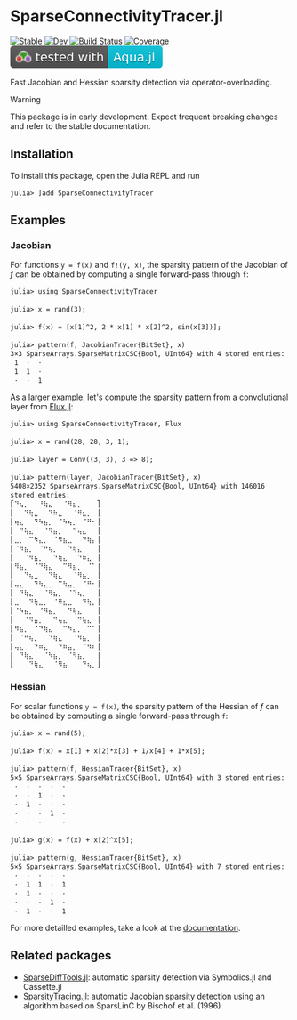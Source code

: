 # SparseConnectivityTracer.jl

[![Stable](https://img.shields.io/badge/docs-stable-blue.svg)](https://adrhill.github.io/SparseConnectivityTracer.jl/stable/)
[![Dev](https://img.shields.io/badge/docs-dev-blue.svg)](https://adrhill.github.io/SparseConnectivityTracer.jl/dev/)
[![Build Status](https://github.com/adrhill/SparseConnectivityTracer.jl/actions/workflows/CI.yml/badge.svg?branch=main)](https://github.com/adrhill/SparseConnectivityTracer.jl/actions/workflows/CI.yml?query=branch%3Amain)
[![Coverage](https://codecov.io/gh/adrhill/SparseConnectivityTracer.jl/branch/main/graph/badge.svg)](https://codecov.io/gh/adrhill/SparseConnectivityTracer.jl)
[![Aqua](https://raw.githubusercontent.com/JuliaTesting/Aqua.jl/master/badge.svg)](https://github.com/JuliaTesting/Aqua.jl)

Fast Jacobian and Hessian sparsity detection via operator-overloading.

> [!WARNING]
> This package is in early development. Expect frequent breaking changes and refer to the stable documentation.

## Installation 
To install this package, open the Julia REPL and run 

```julia-repl
julia> ]add SparseConnectivityTracer
```

## Examples
### Jacobian

For functions `y = f(x)` and `f!(y, x)`, the sparsity pattern of the Jacobian of $f$ can be obtained
by computing a single forward-pass through `f`:

```julia-repl
julia> using SparseConnectivityTracer

julia> x = rand(3);

julia> f(x) = [x[1]^2, 2 * x[1] * x[2]^2, sin(x[3])];

julia> pattern(f, JacobianTracer{BitSet}, x)
3×3 SparseArrays.SparseMatrixCSC{Bool, UInt64} with 4 stored entries:
 1  ⋅  ⋅
 1  1  ⋅
 ⋅  ⋅  1
```

As a larger example, let's compute the sparsity pattern from a convolutional layer from [Flux.jl](https://github.com/FluxML/Flux.jl):
```julia-repl
julia> using SparseConnectivityTracer, Flux

julia> x = rand(28, 28, 3, 1);

julia> layer = Conv((3, 3), 3 => 8);

julia> pattern(layer, JacobianTracer{BitSet}, x)
5408×2352 SparseArrays.SparseMatrixCSC{Bool, UInt64} with 146016 stored entries:
⎡⠙⢦⡀⠀⠀⠘⢷⣄⠀⠀⠈⠻⣦⡀⠀⠀⠀⎤
⎢⠀⠀⠙⢷⣄⠀⠀⠙⠷⣄⠀⠀⠈⠻⣦⡀⠀⎥
⎢⢶⣄⠀⠀⠙⠳⣦⡀⠀⠈⠳⢦⡀⠀⠈⠛⠂⎥
⎢⠀⠙⢷⣄⠀⠀⠈⠻⣦⡀⠀⠀⠙⢦⣄⠀⠀⎥
⎢⣀⡀⠀⠉⠳⣄⡀⠀⠈⠻⣦⣀⠀⠀⠙⢷⡄⎥
⎢⠈⠻⣦⡀⠀⠈⠛⢦⡀⠀⠀⠙⢷⣄⠀⠀⠀⎥
⎢⠀⠀⠈⠻⣦⡀⠀⠀⠙⢷⣄⠀⠀⠙⠷⣄⠀⎥
⎢⠻⣦⡀⠀⠈⠙⢷⣄⠀⠀⠉⠻⣦⡀⠀⠈⠁⎥
⎢⠀⠀⠙⢦⣀⠀⠀⠙⢷⣄⠀⠀⠈⠻⣦⡀⠀⎥
⎢⢤⣄⠀⠀⠙⠳⣄⡀⠀⠉⠳⣤⡀⠀⠈⠛⠂⎥
⎢⠀⠙⢷⣄⠀⠀⠈⠻⣦⡀⠀⠈⠙⢦⡀⠀⠀⎥
⎢⣀⠀⠀⠙⢷⣄⡀⠀⠈⠻⣦⣀⠀⠀⠙⢷⡄⎥
⎢⠈⠳⣦⡀⠀⠈⠻⣦⡀⠀⠀⠙⢷⣄⠀⠀⠀⎥
⎢⠀⠀⠈⠻⣦⡀⠀⠀⠙⢦⣄⠀⠀⠙⢷⣄⠀⎥
⎢⠻⣦⡀⠀⠈⠙⢷⣄⠀⠀⠉⠳⣄⡀⠀⠉⠁⎥
⎢⠀⠈⠛⢦⡀⠀⠀⠙⢷⣄⠀⠀⠈⠻⣦⡀⠀⎥
⎢⢤⣄⠀⠀⠙⠶⣄⠀⠀⠙⠷⣤⡀⠀⠈⠻⠆⎥
⎢⠀⠙⢷⣄⠀⠀⠈⠳⣦⡀⠀⠈⠻⣦⡀⠀⠀⎥
⎣⠀⠀⠀⠙⢷⣄⠀⠀⠈⠻⣦⠀⠀⠀⠙⢦⡀⎦
```

### Hessian

For scalar functions `y = f(x)`, the sparsity pattern of the Hessian of $f$ can be obtained
by computing a single forward-pass through `f`:

```julia-repl
julia> x = rand(5);

julia> f(x) = x[1] + x[2]*x[3] + 1/x[4] + 1*x[5];

julia> pattern(f, HessianTracer{BitSet}, x)
5×5 SparseArrays.SparseMatrixCSC{Bool, UInt64} with 3 stored entries:
 ⋅  ⋅  ⋅  ⋅  ⋅
 ⋅  ⋅  1  ⋅  ⋅
 ⋅  1  ⋅  ⋅  ⋅
 ⋅  ⋅  ⋅  1  ⋅
 ⋅  ⋅  ⋅  ⋅  ⋅

julia> g(x) = f(x) + x[2]^x[5];

julia> pattern(g, HessianTracer{BitSet}, x)
5×5 SparseArrays.SparseMatrixCSC{Bool, UInt64} with 7 stored entries:
 ⋅  ⋅  ⋅  ⋅  ⋅
 ⋅  1  1  ⋅  1
 ⋅  1  ⋅  ⋅  ⋅
 ⋅  ⋅  ⋅  1  ⋅
 ⋅  1  ⋅  ⋅  1
```

For more detailled examples, take a look at the [documentation](https://adrianhill.de/SparseConnectivityTracer.jl/dev).

## Related packages
* [SparseDiffTools.jl](https://github.com/JuliaDiff/SparseDiffTools.jl): automatic sparsity detection via Symbolics.jl and Cassette.jl
* [SparsityTracing.jl](https://github.com/PALEOtoolkit/SparsityTracing.jl): automatic Jacobian sparsity detection using an algorithm based on SparsLinC by Bischof et al. (1996)
